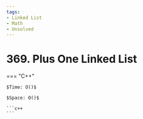 ```yaml
---
tags:
- Linked List
- Math
- Unsolved
---
```



# 369. Plus One Linked List

=== "C++"

    $Time: O()$

    $Space: O()$

    ```c++
    ```